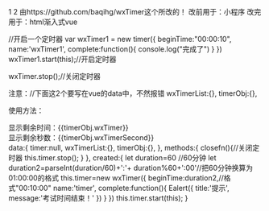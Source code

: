 1
2
由https://github.com/baqihg/wxTimer这个所改的！
改前用于：小程序
改完用于：html渐入式vue

//开启一个定时器
var wxTimer1 = new timer({
    beginTime:"00:00:10",
    name:'wxTimer1',
    complete:function(){
        console.log("完成了")
    }
})
wxTimer1.start(this);//开启定时器

wxTimer.stop();//关闭定时器

注意：//下面这2个要写在vue的data中，不然报错
wxTimerList:{},
timerObj:{},

使用方法：

<div id="app">
 <div>显示剩余时间：{{timerObj.wxTimer}}</div>
 <div>显示剩余秒数：{{timerObj.wxTimerSecond}}</div>
  </div>
data:{
            timer:null,
            wxTimerList:{},
            timerObj:{},
            },
            methods:{
            closefn(){//关闭定时器
               this.timer.stop();
            }
            },
            created:{
                    let duration=60 //60分钟
                    let duration2=parseInt(duration/60)+':'+ duration%60+':00'//把60分钟换算为01:00:00的格式
                    this.timer=new wxTimer({
                        beginTime:duration2,//格式"00:10:00"
                        name:'timer',
                        complete:function(){
                            Ealert({
                                title:'提示',
                                message:'考试时间结束！'
                            })
                        }
                    })
                    this.timer.start(this);
            }
